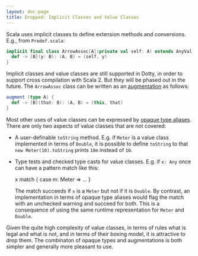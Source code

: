 ```yaml
---
layout: doc-page
title: Dropped: Implicit Classes and Value Classes
---
```


Scala uses implicit classes to define extension methods and conversions. E.g., from `Predef.scala`:

```scala
implicit final class ArrowAssoc[A](private val self: A) extends AnyVal {
  def -> [B](y: B): (A, B) = (self, y)
}
```

Implicit classes and value classes are still supported in Dotty, in order to support cross compilation with Scala 2. But they will be phased out in the future. The `ArrowAssoc` class can be written as an [augmentation](../augments/method-augments.html) as follows:

```scala
augment (type A) {
  def -> [B](that: B): (A, B) = (this, that)
}
```

Most other uses of value classes can be expressed by [opaque type aliases](../opaque.html).
There are only two aspects of value classes that are not covered:

 - A user-definable `toString` method. E.g. if `Meter` is a value class implemented in terms of `Double`, it is possible to define `toString` to that `new Meter(10).toString` prints `10m` instead of `10`.

 - Type tests and checked type casts for value classes. E.g. if `x: Any` once can have a pattern match like this:

      x match { case m: Meter => ... }

   The match succeeds if `x` is a `Meter` but not if it is `Double`. By contrast, an implementation in terms of
   opaque type aliases would flag the match with an unchecked warning and succeed for both. This is a consequence of using the same runtime representation for `Meter` and `Double`.

Given the quite high complexity of value classes, in terms of rules what is legal and what is not, and in terms of their boxing model, it is attractive to drop them. The combinaton of opaque types and augmentations is both simpler and generally more pleasant to use.

